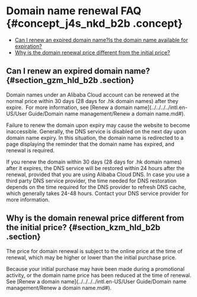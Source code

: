 # Domain name renewal FAQ {#concept_j4s_nkd_b2b .concept}

-   [Can I renew an expired domain name?Is the domain name available for expiration?](#section_gzm_hld_b2b)
-   [Why is the domain renewal price different from the initial price?](#section_kzm_hld_b2b)

## Can I renew an expired domain name? {#section_gzm_hld_b2b .section}

Domain names under an Alibaba Cloud account can be renewed at the normal price within 30 days \(28 days for .hk domain names\) after they expire.  For more information, see [Renew a domain name](../../../../intl.en-US/User Guide/Domain name management/Renew a domain name.md#).

Failure to renew the domain upon expiry may cause the website to become inaccessible. Generally, the DNS service is disabled on the next day upon domain name expiry. In this situation, the domain name is redirected to a page displaying the reminder that the domain name has expired, and renewal is required.

 

If you renew the domain within 30 days \(28 days for .hk domain names\) after it expires, the DNS service will be restored within 24 hours after the renewal, provided that you are using Alibaba Cloud DNS. In case you use a third party DNS service provider, the time needed for DNS restoration depends on the time required for the DNS provider to refresh DNS cache, which generally takes 24-48 hours. Contact your DNS service provider for more information.

## Why is the domain renewal price different from the initial price? {#section_kzm_hld_b2b .section}

The price for domain renewal is subject to the online price at the time of renewal, which may be higher or lower than the initial purchase price.

Because your initial purchase may have been made during a promotional activity, or the domain name price has been reduced at the time of renewal. See [Renew a domain name](../../../../intl.en-US/User Guide/Domain name management/Renew a domain name.md#).

